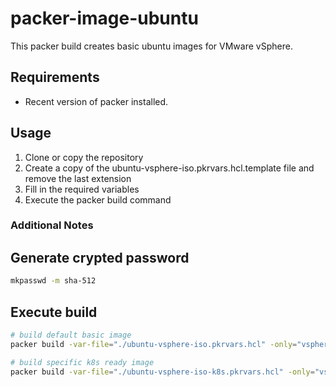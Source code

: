 # packer-image-ubuntu

This packer build creates basic ubuntu images for VMware vSphere.

## Requirements

* Recent version of packer installed.

## Usage

1. Clone or copy the repository
2. Create a copy of the ubuntu-vsphere-iso.pkrvars.hcl.template file and remove the last extension
3. Fill in the required variables
4. Execute the packer build command

### Additional Notes

## Generate crypted password

```bash
mkpasswd -m sha-512
```

## Execute build

```bash
# build default basic image
packer build -var-file="./ubuntu-vsphere-iso.pkrvars.hcl" -only="vsphere-iso.ubuntu-template" .

# build specific k8s ready image
packer build -var-file="./ubuntu-vsphere-iso-k8s.pkrvars.hcl" -only="vsphere-iso.ubuntu_server" .
```
